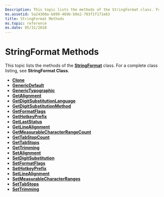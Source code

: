 ```yaml
---
Description: This topic lists the methods of the StringFormat class. For a complete class listing, see StringFormat Class.
ms.assetid: 5a24308a-b899-469b-b9e2-703f1f171e63
title: StringFormat Methods
ms.topic: reference
ms.date: 05/31/2018
---
```


# StringFormat Methods

This topic lists the methods of the [**StringFormat**](/windows/desktop/api/gdiplusstringformat/nl-gdiplusstringformat-stringformat) class. For a complete class listing, see **StringFormat Class**.

-   [**Clone**](/windows/desktop/api/Gdiplusstringformat/nf-gdiplusstringformat-stringformat-clone)
-   [**GenericDefault**](/windows/desktop/api/Gdiplusstringformat/nf-gdiplusstringformat-stringformat-genericdefault)
-   [**GenericTypographic**](/windows/desktop/api/Gdiplusstringformat/nf-gdiplusstringformat-stringformat-generictypographic)
-   [**GetAlignment**](/windows/desktop/api/Gdiplusstringformat/nf-gdiplusstringformat-stringformat-getalignment)
-   [**GetDigitSubstitutionLanguage**](/windows/desktop/api/Gdiplusstringformat/nf-gdiplusstringformat-stringformat-getdigitsubstitutionlanguage)
-   [**GetDigitSubstitutionMethod**](/windows/desktop/api/Gdiplusstringformat/nf-gdiplusstringformat-stringformat-getdigitsubstitutionmethod)
-   [**GetFormatFlags**](/windows/desktop/api/Gdiplusstringformat/nf-gdiplusstringformat-stringformat-getformatflags)
-   [**GetHotkeyPrefix**](/windows/desktop/api/Gdiplusstringformat/nf-gdiplusstringformat-stringformat-gethotkeyprefix)
-   [**GetLastStatus**](/windows/desktop/api/Gdiplusstringformat/nf-gdiplusstringformat-stringformat-getlaststatus)
-   [**GetLineAlignment**](/windows/desktop/api/Gdiplusstringformat/nf-gdiplusstringformat-stringformat-getlinealignment)
-   [**GetMeasurableCharacterRangeCount**](/windows/desktop/api/Gdiplusstringformat/nf-gdiplusstringformat-stringformat-getmeasurablecharacterrangecount)
-   [**GetTabStopCount**](/windows/desktop/api/Gdiplusstringformat/nf-gdiplusstringformat-stringformat-gettabstopcount)
-   [**GetTabStops**](/windows/desktop/api/Gdiplusstringformat/nf-gdiplusstringformat-stringformat-gettabstops)
-   [**GetTrimming**](/windows/desktop/api/Gdiplusstringformat/nf-gdiplusstringformat-stringformat-gettrimming)
-   [**SetAlignment**](/windows/desktop/api/Gdiplusstringformat/nf-gdiplusstringformat-stringformat-setalignment)
-   [**SetDigitSubstitution**](/windows/desktop/api/Gdiplusstringformat/nf-gdiplusstringformat-stringformat-setdigitsubstitution)
-   [**SetFormatFlags**](/windows/desktop/api/Gdiplusstringformat/nf-gdiplusstringformat-stringformat-setformatflags)
-   [**SetHotkeyPrefix**](/windows/desktop/api/Gdiplusstringformat/nf-gdiplusstringformat-stringformat-sethotkeyprefix)
-   [**SetLineAlignment**](/windows/desktop/api/Gdiplusstringformat/nf-gdiplusstringformat-stringformat-setlinealignment)
-   [**SetMeasurableCharacterRanges**](/windows/desktop/api/Gdiplusstringformat/nf-gdiplusstringformat-stringformat-setmeasurablecharacterranges)
-   [**SetTabStops**](/windows/desktop/api/Gdiplusstringformat/nf-gdiplusstringformat-stringformat-settabstops)
-   [**SetTrimming**](/windows/desktop/api/Gdiplusstringformat/nf-gdiplusstringformat-stringformat-settrimming)

 

 



